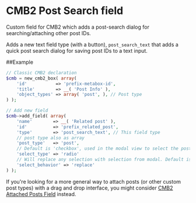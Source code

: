 CMB2 Post Search field
======================

Custom field for CMB2 which adds a post-search dialog for searching/attaching other post IDs.

Adds a new text field type (with a button), `post_search_text` that adds a quick post search dialog for saving post IDs to a text input.

##Example

```php
// Classic CMB2 declaration
$cmb = new_cmb2_box( array(
	'id'           => 'prefix-metabox-id',
	'title'        => __( 'Post Info' ),
	'object_types' => array( 'post', ), // Post type
) );

// Add new field
$cmb->add_field( array(
	'name'        => __( 'Related post' ),
	'id'          => 'prefix_related_post',
	'type'        => 'post_search_text', // This field type
	// post type also as array
	'post_type'   => 'post',
	// Default is 'checkbox', used in the modal view to select the post type
	'select_type' => 'radio'
	// Will replace any selection with selection from modal. Default is 'add'
	'select_behavior' => 'replace'
) );
```

If you're looking for a more general way to attach posts (or other custom post types) with a drag and drop interface, you might consider [CMB2 Attached Posts Field](https://github.com/WebDevStudios/cmb2-attached-posts) instead.
